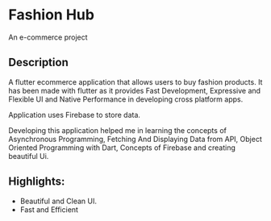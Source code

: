 # Fashion Hub

An e-commerce project

## Description
A flutter ecommerce application that allows users to buy fashion products. It has been made with flutter as it provides Fast Development, Expressive and Flexible UI and Native Performance in developing cross platform apps.

Application uses Firebase to store data.

Developing this application helped me in learning the concepts of Asynchronous Programming, Fetching And Displaying Data from API, Object Oriented Programming with Dart, Concepts of Firebase and creating beautiful Ui.

## Highlights:
  * Beautiful and Clean UI.
  * Fast and Efficient
